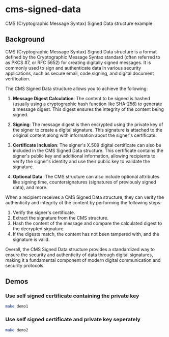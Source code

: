 # cms-signed-data
CMS (Cryptographic Message Syntax) Signed Data structure example

## Background

CMS (Cryptographic Message Syntax) Signed Data structure is a format defined by the Cryptographic Message Syntax standard (often referred to as PKCS #7, or RFC 5652) for creating digitally signed messages. It is commonly used to sign and authenticate data in various security applications, such as secure email, code signing, and digital document verification.

The CMS Signed Data structure allows you to achieve the following:

1. **Message Digest Calculation**: The content to be signed is hashed (usually using a cryptographic hash function like SHA-256) to generate a message digest. This digest ensures the integrity of the content being signed.

2. **Signing**: The message digest is then encrypted using the private key of the signer to create a digital signature. This signature is attached to the original content along with information about the signer's certificate.

3. **Certificate Inclusion**: The signer's X.509 digital certificate can also be included in the CMS Signed Data structure. This certificate contains the signer's public key and additional information, allowing recipients to verify the signer's identity and use their public key to validate the signature.

4. **Optional Data**: The CMS structure can also include optional attributes like signing time, countersignatures (signatures of previously signed data), and more.

When a recipient receives a CMS Signed Data structure, they can verify the authenticity and integrity of the content by performing the following steps:

1. Verify the signer's certificate.
2. Extract the signature from the CMS structure.
3. Hash the content of the message and compare the calculated digest to the decrypted signature.
4. If the digests match, the content has not been tampered with, and the signature is valid.

Overall, the CMS Signed Data structure provides a standardized way to ensure the security and authenticity of data through digital signatures, making it a fundamental component of modern digital communication and security protocols.

## Demos

### Use self signed certificate containing the private key
```bash
make demo1
```

### Use self signed certificate and private key seperately 
```bash
make demo2
```